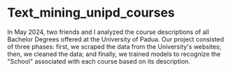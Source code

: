 # Text_mining_unipd_courses
 In May 2024, two friends and I analyzed the course descriptions of all Bachelor Degrees offered at the University of Padua. Our project consisted of three phases: first, we scraped the data from the University's websites; then, we cleaned the data; and finally, we trained models to recognize the "School" associated with each course based on its description.
